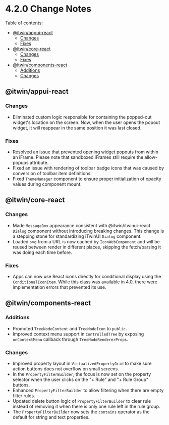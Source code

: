 # 4.2.0 Change Notes <!-- omit from toc -->

Table of contents:

- [@itwin/appui-react](#itwinappui-react)
  - [Changes](#changes)
  - [Fixes](#fixes)
- [@itwin/core-react](#itwincore-react)
  - [Changes](#changes-1)
  - [Fixes](#fixes-1)
- [@itwin/components-react](#itwincomponents-react)
  - [Additions](#additions)
  - [Changes](#changes-2)

## @itwin/appui-react

### Changes

- Eliminated custom logic responsible for containing the popped-out widget's location on the screen. Now, when the user opens the popout widget, it will reappear in the same position it was last closed.

### Fixes

- Resolved an issue that prevented opening widget popouts from within an iFrame. Please note that sandboxed iFrames still require the allow-popups attribute.
- Fixed an issue with rendering of toolbar badge icons that was caused by conversion of toolbar item definitions.
- Fixed `ThemeManager` component to ensure proper initialization of opacity values during component mount.

## @itwin/core-react

### Changes

- Made `MessageBox` appearance consistent with @itwin/itwinui-react `Dialog` component without introducing breaking changes. This change is a stepping stone for standardizing iTwinUI `Dialog` component.
- Loaded `svg` from a URL is now cached by `IconWebComponent` and will be reused between render in different places, skipping the fetch/parsing it was doing each time before.

### Fixes

- Apps can now use React icons directly for conditional display using the `ConditionalIconItem`. While this class was available in 4.0, there were implementation errors that prevented its use.

## @itwin/components-react

### Additions

- Promoted `TreeNodeContent` and `TreeNodeIcon` to `public`.
- Improved context menu support in `ControlledTree` by exposing `onContextMenu` callback through `TreeNodeRendererProps`.

### Changes

- Improved property layout in `VirtualizedPropertyGrid` to make sure action buttons does not overflow on small screens.
- In the `PropertyFilterBuilder`, the focus is now set on the property selector when the user clicks on the "+ Rule" and "+ Rule Group" buttons.
- Enhanced `PropertyFilterBuilder` to allow filtering when there are empty filter rules.
- Updated delete button logic of `PropertyFilterBuilder` to clear rule instead of removing it when there is only one rule left in the rule group.
- The `PropertyFilterBuilder` now sets the `contains` operator as the default for string and text properties.
